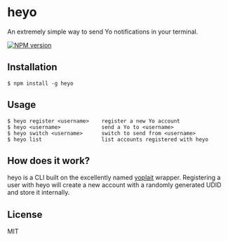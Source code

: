 heyo
====

An extremely simple way to send Yo notifications in your terminal.

[![NPM version](https://badge.fury.io/js/heyo.svg)](http://badge.fury.io/js/heyo)

## Installation

    $ npm install -g heyo

## Usage

    $ heyo register <username>    register a new Yo account
    $ heyo <username>             send a Yo to <username>
    $ heyo switch <username>      switch to send from <username>
    $ heyo list                   list accounts registered with heyo

## How does it work?

heyo is a CLI built on the excellently named [yoplait](https://github.com/tec27/yoplait) wrapper. Registering a user with heyo will create a new account with a randomly generated UDID and store it internally.

## License

MIT